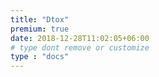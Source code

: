 ```yaml
---
title: "Dtox"
premium: true
date: 2018-12-28T11:02:05+06:00 
# type dont remove or customize
type : "docs"
---
```

